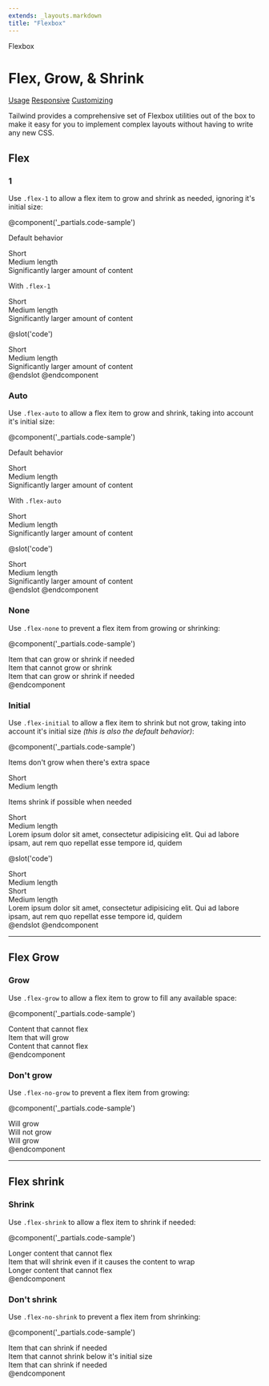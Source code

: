 ```yaml
---
extends: _layouts.markdown
title: "Flexbox"
---
```


<div class="font-semibold text-slate-light text-base uppercase tracking-wide mb-2">Flexbox</div>

# Flex, Grow, & Shrink

<div class="subnav">
    <a class="subnav-link" href="#usage">Usage</a>
    <a class="subnav-link" href="#responsive">Responsive</a>
    <a class="subnav-link" href="#customizing">Customizing</a>
</div>

Tailwind provides a comprehensive set of Flexbox utilities out of the box to make it easy for you to implement complex layouts without having to write any new CSS.

## Flex

### 1

Use `.flex-1` to allow a flex item to grow and shrink as needed, ignoring it's initial size:

@component('_partials.code-sample')
<p class="text-sm text-slate-light mb-1">Default behavior</p>
<div class="flex bg-smoke-light mb-6">
    <div class="text-slate text-center bg-smoke px-4 py-2 m-2">
        Short
    </div>
    <div class="text-slate text-center bg-smoke px-4 py-2 m-2">
        Medium length
    </div>
    <div class="text-slate text-center bg-smoke px-4 py-2 m-2">
        Significantly larger amount of content
    </div>
</div>
<p class="text-sm text-slate-light mb-1">With <code>.flex-1</code></p>
<div class="flex bg-smoke-light">
    <div class="flex-1 text-slate text-center bg-smoke px-4 py-2 m-2">
        Short
    </div>
    <div class="flex-1 text-slate text-center bg-smoke px-4 py-2 m-2">
        Medium length
    </div>
    <div class="flex-1 text-slate text-center bg-smoke px-4 py-2 m-2">
        Significantly larger amount of content
    </div>
</div>

@slot('code')
<div class="flex bg-smoke-light">
    <div class="flex-1 text-slate text-center bg-smoke px-4 py-2 m-2">
        Short
    </div>
    <div class="flex-1 text-slate text-center bg-smoke px-4 py-2 m-2">
        Medium length
    </div>
    <div class="flex-1 text-slate text-center bg-smoke px-4 py-2 m-2">
        Significantly larger amount of content
    </div>
</div>
@endslot
@endcomponent

### Auto

Use `.flex-auto` to allow a flex item to grow and shrink, taking into account it's initial size:

@component('_partials.code-sample')
<p class="text-sm text-slate-light mb-1">Default behavior</p>
<div class="flex bg-smoke-light mb-6">
    <div class="text-slate text-center bg-smoke px-4 py-2 m-2">
        Short
    </div>
    <div class="text-slate text-center bg-smoke px-4 py-2 m-2">
        Medium length
    </div>
    <div class="text-slate text-center bg-smoke px-4 py-2 m-2">
        Significantly larger amount of content
    </div>
</div>
<p class="text-sm text-slate-light mb-1">With <code>.flex-auto</code></p>
<div class="flex bg-smoke-light">
    <div class="flex-auto text-slate text-center bg-smoke px-4 py-2 m-2">
        Short
    </div>
    <div class="flex-auto text-slate text-center bg-smoke px-4 py-2 m-2">
        Medium length
    </div>
    <div class="flex-auto text-slate text-center bg-smoke px-4 py-2 m-2">
        Significantly larger amount of content
    </div>
</div>

@slot('code')
<div class="flex bg-smoke-light">
    <div class="flex-auto text-slate text-center bg-smoke px-4 py-2 m-2">
        Short
    </div>
    <div class="flex-auto text-slate text-center bg-smoke px-4 py-2 m-2">
        Medium length
    </div>
    <div class="flex-auto text-slate text-center bg-smoke px-4 py-2 m-2">
        Significantly larger amount of content
    </div>
</div>
@endslot
@endcomponent

### None

Use `.flex-none` to prevent a flex item from growing or shrinking:

@component('_partials.code-sample')
<div class="flex bg-smoke-light">
    <div class="flex-1 text-slate text-center bg-smoke px-4 py-2 m-2">
        Item that can grow or shrink if needed
    </div>
    <div class="flex-none text-slate-dark text-center bg-smoke-dark px-4 py-2 m-2">
        Item that cannot grow or shrink
    </div>
    <div class="flex-1 text-slate text-center bg-smoke px-4 py-2 m-2">
        Item that can grow or shrink if needed
    </div>
</div>
@endcomponent

### Initial

Use `.flex-initial` to allow a flex item to shrink but not grow, taking into account it's initial size *(this is also the default behavior)*:

@component('_partials.code-sample')
<p class="text-sm text-slate-light mb-1">Items don't grow when there's extra space</p>
<div class="flex bg-smoke-light mb-6">
    <div class="flex-initial text-slate text-center bg-smoke px-4 py-2 m-2">
        Short
    </div>
    <div class="flex-initial text-slate text-center bg-smoke px-4 py-2 m-2">
        Medium length
    </div>
</div>

<p class="text-sm text-slate-light mb-1">Items shrink if possible when needed</p>
<div class="flex bg-smoke-light">
    <div class="flex-initial text-slate text-center bg-smoke px-4 py-2 m-2">
        Short
    </div>
    <div class="flex-initial text-slate text-center bg-smoke px-4 py-2 m-2">
        Medium length
    </div>
    <div class="flex-initial text-slate text-center bg-smoke px-4 py-2 m-2">
        Lorem ipsum dolor sit amet, consectetur adipisicing elit. Qui ad labore ipsam, aut rem quo repellat esse tempore id, quidem
    </div>
</div>

@slot('code')
<div class="flex bg-smoke-light">
    <div class="flex-initial text-slate text-center bg-smoke px-4 py-2 m-2">
        Short
    </div>
    <div class="flex-initial text-slate text-center bg-smoke px-4 py-2 m-2">
        Medium length
    </div>
</div>

<div class="flex bg-smoke-light">
    <div class="flex-initial text-slate text-center bg-smoke px-4 py-2 m-2">
        Short
    </div>
    <div class="flex-initial text-slate text-center bg-smoke px-4 py-2 m-2">
        Medium length
    </div>
    <div class="flex-initial text-slate text-center bg-smoke px-4 py-2 m-2">
        Lorem ipsum dolor sit amet, consectetur adipisicing elit. Qui ad labore ipsam, aut rem quo repellat esse tempore id, quidem
    </div>
</div>
@endslot
@endcomponent

---

## Flex Grow

### Grow

Use `.flex-grow` to allow a flex item to grow to fill any available space:

@component('_partials.code-sample')
<div class="flex bg-smoke-light">
    <div class="flex-none text-slate text-center bg-smoke px-4 py-2 m-2">
        Content that cannot flex
    </div>
    <div class="flex-grow text-slate-dark text-center bg-smoke-dark px-4 py-2 m-2">
        Item that will grow
    </div>
    <div class="flex-none text-slate text-center bg-smoke px-4 py-2 m-2">
        Content that cannot flex
    </div>
</div>
@endcomponent

### Don't grow

Use `.flex-no-grow` to prevent a flex item from growing:

@component('_partials.code-sample')
<div class="flex bg-smoke-light">
    <div class="flex-grow text-slate text-center bg-smoke px-4 py-2 m-2">
        Will grow
    </div>
    <div class="flex-no-grow text-slate-dark text-center bg-smoke-dark px-4 py-2 m-2">
        Will not grow
    </div>
    <div class="flex-grow text-slate text-center bg-smoke px-4 py-2 m-2">
        Will grow
    </div>
</div>
@endcomponent

---

## Flex shrink

### Shrink

Use `.flex-shrink` to allow a flex item to shrink if needed:

@component('_partials.code-sample')
<div class="flex bg-smoke-light">
    <div class="flex-none text-slate text-center bg-smoke px-4 py-2 m-2">
        Longer content that cannot flex
    </div>
    <div class="flex-shrink text-slate-dark text-center bg-smoke-dark px-4 py-2 m-2">
        Item that will shrink even if it causes the content to wrap
    </div>
    <div class="flex-none text-slate text-center bg-smoke px-4 py-2 m-2">
        Longer content that cannot flex
    </div>
</div>
@endcomponent

### Don't shrink

Use `.flex-no-shrink` to prevent a flex item from shrinking:

@component('_partials.code-sample')
<div class="flex bg-smoke-light">
    <div class="flex-shrink text-slate text-center bg-smoke px-4 py-2 m-2">
        Item that can shrink if needed
    </div>
    <div class="flex-no-shrink text-slate-dark text-center bg-smoke-dark px-4 py-2 m-2">
        Item that cannot shrink below it's initial size
    </div>
    <div class="flex-shrink text-slate text-center bg-smoke px-4 py-2 m-2">
        Item that can shrink if needed
    </div>
</div>
@endcomponent
